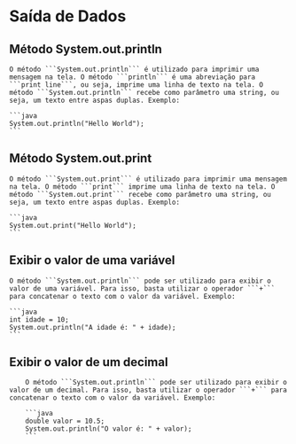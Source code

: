#  Saída de Dados

  ## Método System.out.println

    O método ```System.out.println``` é utilizado para imprimir uma mensagem na tela. O método ```println``` é uma abreviação para ```print line```, ou seja, imprime uma linha de texto na tela. O método ```System.out.println``` recebe como parâmetro uma string, ou seja, um texto entre aspas duplas. Exemplo:
    
    ```java
    System.out.println("Hello World");
    ```

  ## Método System.out.print

    O método ```System.out.print``` é utilizado para imprimir uma mensagem na tela. O método ```print``` imprime uma linha de texto na tela. O método ```System.out.print``` recebe como parâmetro uma string, ou seja, um texto entre aspas duplas. Exemplo:
    
    ```java
    System.out.print("Hello World");
    ```

  ## Exibir o valor de uma variável

    O método ```System.out.println``` pode ser utilizado para exibir o valor de uma variável. Para isso, basta utilizar o operador ```+``` para concatenar o texto com o valor da variável. Exemplo:
    
    ```java
    int idade = 10;
    System.out.println("A idade é: " + idade);
    ```

  ## Exibir o valor de um decimal 
    
        O método ```System.out.println``` pode ser utilizado para exibir o valor de um decimal. Para isso, basta utilizar o operador ```+``` para concatenar o texto com o valor da variável. Exemplo:
        
        ```java
        double valor = 10.5;
        System.out.println("O valor é: " + valor);
        ```